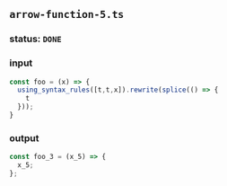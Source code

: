 ## `arrow-function-5.ts`

### status: `DONE`

### input

```typescript
const foo = (x) => {
  using_syntax_rules([t,t,x]).rewrite(splice(() => {
    t
  }));  
}
```

### output

```typescript
const foo_3 = (x_5) => {
  x_5;
};
```

